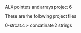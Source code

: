 ALX pointers and arrays project 6

These are the following project files

0-strcat.c :- concatinate 2 strings

